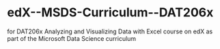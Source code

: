 # edX--MSDS-Curriculum--DAT206x
for DAT206x Analyzing and Visualizing Data with Excel course on edX as part of the Microsoft Data Science curriculum
